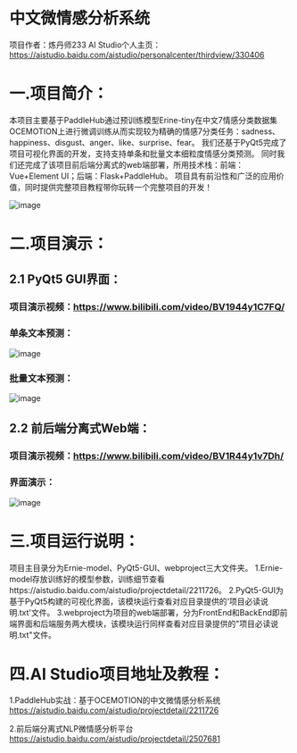 # 中文微情感分析系统
项目作者：炼丹师233
AI Studio个人主页：https://aistudio.baidu.com/aistudio/personalcenter/thirdview/330406

# 一.项目简介：
本项目主要基于PaddleHub通过预训练模型Erine-tiny在中文7情感分类数据集OCEMOTION上进行微调训练从而实现较为精确的情感7分类任务：sadness、happiness、disgust、anger、like、surprise、fear。
我们还基于PyQt5完成了项目可视化界面的开发，支持支持单条和批量文本细粒度情感分类预测。
同时我们还完成了该项目前后端分离式的web端部署，所用技术栈：前端：Vue+Element UI；后端：Flask+PaddleHub。
项目具有前沿性和广泛的应用价值，同时提供完整项目教程带你玩转一个完整项目的开发！

![image](https://github.com/hchhtc123/Sentiment-analysis/blob/main/show_picture/%E6%8A%80%E6%9C%AF%E8%B7%AF%E7%BA%BF.png)

# 二.项目演示：

## 2.1 PyQt5 GUI界面：
### 项目演示视频：https://www.bilibili.com/video/BV1944y1C7FQ/
### 单条文本预测：
![image](https://github.com/hchhtc123/Sentiment-analysis/blob/main/show_picture/GUI-%E5%8D%95%E6%9D%A1%E9%A2%84%E6%B5%8B.png)
### 批量文本预测：
![image](https://github.com/hchhtc123/Sentiment-analysis/blob/main/show_picture/GUI-%E6%89%B9%E9%87%8F%E9%A2%84%E6%B5%8B.png)

## 2.2 前后端分离式Web端：
### 项目演示视频：https://www.bilibili.com/video/BV1R44y1v7Dh/
### 界面演示：
![image](https://github.com/hchhtc123/Sentiment-analysis/blob/main/show_picture/web-%E9%A2%84%E6%B5%8B.png)


# 三.项目运行说明：
项目主目录分为Ernie-model、PyQt5-GUI、webproject三大文件夹。
1.Ernie-model存放训练好的模型参数，训练细节查看https://aistudio.baidu.com/aistudio/projectdetail/2211726。
2.PyQt5-GUI为基于PyQt5构建的可视化界面，该模块运行查看对应目录提供的'项目必读说明.txt'文件。
3.webproject为项目的web端部署，分为FrontEnd和BackEnd即前端界面和后端服务两大模块，该模块运行同样查看对应目录提供的"项目必读说明.txt"文件。

# 四.AI Studio项目地址及教程：
 1.PaddleHub实战：基于OCEMOTION的中文微情感分析系统
 https://aistudio.baidu.com/aistudio/projectdetail/2211726

 2.前后端分离式NLP微情感分析平台
 https://aistudio.baidu.com/aistudio/projectdetail/2507681
